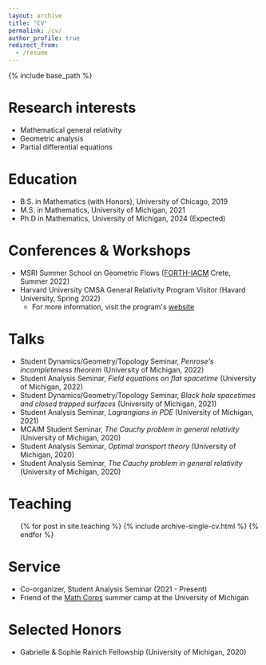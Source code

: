```yaml
---
layout: archive
title: "CV"
permalink: /cv/
author_profile: true
redirect_from:
  - /resume
---
```


{% include base_path %}

Research interests
======
* Mathematical general relativity
* Geometric analysis
* Partial differential equations

Education
======
* B.S. in Mathematics (with Honors), University of Chicago, 2019
* M.S. in Mathematics, University of Michigan, 2021
* Ph.D in Mathematics, University of Michigan, 2024 (Expected)

Conferences & Workshops
======
* MSRI Summer School on Geometric Flows ([FORTH-IACM](https://www.iacm.forth.gr/) Crete, Summer 2022)
* Harvard University CMSA General Relativity Program Visitor (Havard University, Spring 2022)
  * For more information, visit the program's [website](https://cmsa.fas.harvard.edu/gr-program/)
  
Talks
======
* Student Dynamics/Geometry/Topology Seminar, <em>Penrose's incompleteness theorem</em> (University of Michigan, 2022)
* Student Analysis Seminar, <em>Field equations on flat spacetime</em> (University of Michigan, 2022)
* Student Dynamics/Geometry/Topology Seminar, <em>Black hole spacetimes and closed trapped surfaces</em> (University of Michigan, 2021)
* Student Analysis Seminar, <em>Lagrangians in PDE</em> (University of Michigan, 2021)
* MCAIM Student Seminar, <em>The Cauchy problem in general relativity</em> (University of Michigan, 2020)
* Student Analysis Seminar, <em>Optimal transport theory</em> (University of Michigan, 2020)
* Student Analysis Seminar, <em>The Cauchy problem in general relativity</em> (University of Michigan, 2020)

Teaching
======
  <ul>{% for post in site.teaching %}
    {% include archive-single-cv.html %}
  {% endfor %}
  </ul>

Service 
======
* Co-organizer, Student Analysis Seminar (2021 - Present)
* Friend of the [Math Corps](https://sites.lsa.umich.edu/math-corps/) summer camp at the University of Michigan

Selected Honors
======
* Gabrielle & Sophie Rainich Fellowship (University of Michigan, 2020)

